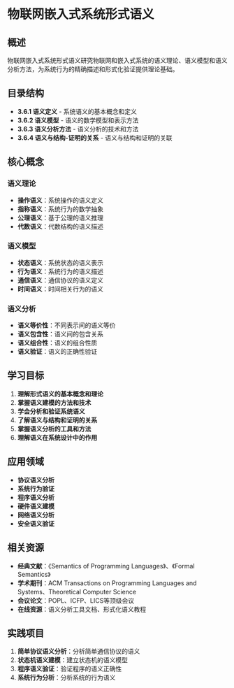 # 物联网嵌入式系统形式语义

## 概述

物联网嵌入式系统形式语义研究物联网和嵌入式系统的语义理论、语义模型和语义分析方法，为系统行为的精确描述和形式化验证提供理论基础。

## 目录结构

- **3.6.1 语义定义** - 系统语义的基本概念和定义
- **3.6.2 语义模型** - 语义的数学模型和表示方法
- **3.6.3 语义分析方法** - 语义分析的技术和方法
- **3.6.4 语义与结构-证明的关系** - 语义与结构和证明的关联

## 核心概念

### 语义理论

- **操作语义**：系统操作的语义定义
- **指称语义**：系统行为的数学抽象
- **公理语义**：基于公理的语义推理
- **代数语义**：代数结构的语义描述

### 语义模型

- **状态语义**：系统状态的语义表示
- **行为语义**：系统行为的语义描述
- **通信语义**：通信协议的语义定义
- **时间语义**：时间相关行为的语义

### 语义分析

- **语义等价性**：不同表示间的语义等价
- **语义包含性**：语义间的包含关系
- **语义组合性**：语义的组合性质
- **语义验证**：语义的正确性验证

## 学习目标

1. **理解形式语义的基本概念和理论**
2. **掌握语义建模的方法和技术**
3. **学会分析和验证系统语义**
4. **了解语义与结构和证明的关系**
5. **掌握语义分析的工具和方法**
6. **理解语义在系统设计中的作用**

## 应用领域

- **协议语义分析**
- **系统行为验证**
- **程序语义分析**
- **硬件语义建模**
- **网络语义分析**
- **安全语义验证**

## 相关资源

- **经典文献**：《Semantics of Programming Languages》、《Formal Semantics》
- **学术期刊**：ACM Transactions on Programming Languages and Systems、Theoretical Computer Science
- **会议论文**：POPL、ICFP、LICS等顶级会议
- **在线资源**：语义分析工具文档、形式化语义教程

## 实践项目

1. **简单协议语义分析**：分析简单通信协议的语义
2. **状态机语义建模**：建立状态机的语义模型
3. **程序语义验证**：验证程序的语义正确性
4. **系统行为分析**：分析系统的行为语义
